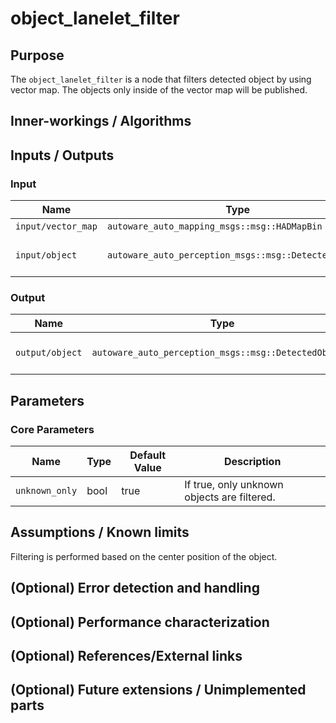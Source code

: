 # object_lanelet_filter

## Purpose

The `object_lanelet_filter` is a node that filters detected object by using vector map.
The objects only inside of the vector map will be published.

## Inner-workings / Algorithms

## Inputs / Outputs

### Input

| Name               | Type                                                  | Description           |
| ------------------ | ----------------------------------------------------- | --------------------- |
| `input/vector_map` | `autoware_auto_mapping_msgs::msg::HADMapBin`          | vector map            |
| `input/object`     | `autoware_auto_perception_msgs::msg::DetectedObjects` | input detected object |

### Output

| Name            | Type                                                  | Description              |
| --------------- | ----------------------------------------------------- | ------------------------ |
| `output/object` | `autoware_auto_perception_msgs::msg::DetectedObjects` | filtered detected object |

## Parameters

### Core Parameters

| Name           | Type | Default Value | Description                                 |
| -------------- | ---- | ------------- | ------------------------------------------- |
| `unknown_only` | bool | true          | If true, only unknown objects are filtered. |

## Assumptions / Known limits

Filtering is performed based on the center position of the object.

## (Optional) Error detection and handling

## (Optional) Performance characterization

## (Optional) References/External links

## (Optional) Future extensions / Unimplemented parts
